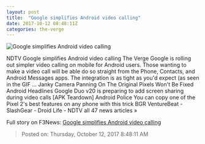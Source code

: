```yaml
---
layout: post
title:  "Google simplifies Android video calling"
date: 2017-10-12 08:48:11Z
categories: the-verge
---
```


![Google simplifies Android video calling](https://cdn0.vox-cdn.com/thumbor/aY7RwbrlqOQA2_3Bxkznwa0BDOo=/0x153:640x488/fit-in/1200x630/cdn1.vox-cdn.com/uploads/chorus_asset/file/9445143/IMG_8809.GIF)

NDTV Google simplifies Android video calling The Verge Google is rolling out simpler video calling on mobile for Android users. Those wanting to make a video call will be able do so straight from the Phone, Contacts, and Android Messages apps. The integration is as tight as you'd expect (as seen in the GIF ... Janky Camera Panning On The Original Pixels Won't Be Fixed Android Headlines Google Duo v20 is preparing to add screen sharing during video calls [APK Teardown] Android Police You can copy one of the Pixel 2's best features on any phone with this trick BGR VentureBeat - SlashGear - Droid Life - NDTV all 47 news articles »


Full story on F3News: [Google simplifies Android video calling](http://www.f3nws.com/n/ZTrWYB)

> Posted on: Thursday, October 12, 2017 8:48:11 AM
